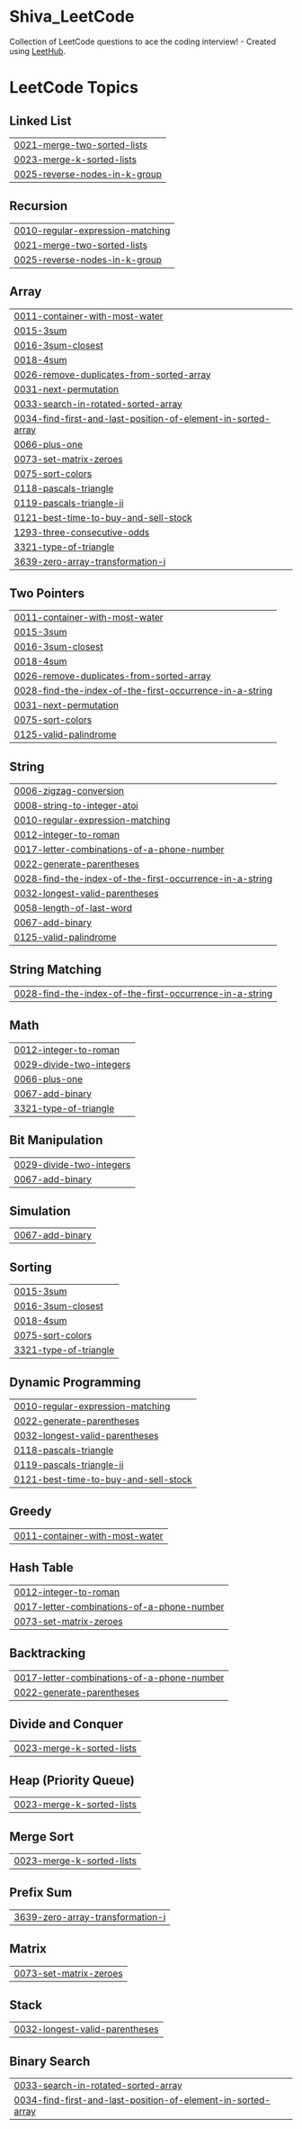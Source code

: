 # Shiva_LeetCode
Collection of LeetCode questions to ace the coding interview! - Created using [LeetHub](https://github.com/QasimWani/LeetHub).

<!---LeetCode Topics Start-->
# LeetCode Topics
## Linked List
|  |
| ------- |
| [0021-merge-two-sorted-lists](https://github.com/ShivaSankariK/My_LeetCode_Solutions/tree/master/0021-merge-two-sorted-lists) |
| [0023-merge-k-sorted-lists](https://github.com/ShivaSankariK/My_LeetCode_Solutions/tree/master/0023-merge-k-sorted-lists) |
| [0025-reverse-nodes-in-k-group](https://github.com/ShivaSankariK/My_LeetCode_Solutions/tree/master/0025-reverse-nodes-in-k-group) |
## Recursion
|  |
| ------- |
| [0010-regular-expression-matching](https://github.com/ShivaSankariK/My_LeetCode_Solutions/tree/master/0010-regular-expression-matching) |
| [0021-merge-two-sorted-lists](https://github.com/ShivaSankariK/My_LeetCode_Solutions/tree/master/0021-merge-two-sorted-lists) |
| [0025-reverse-nodes-in-k-group](https://github.com/ShivaSankariK/My_LeetCode_Solutions/tree/master/0025-reverse-nodes-in-k-group) |
## Array
|  |
| ------- |
| [0011-container-with-most-water](https://github.com/ShivaSankariK/My_LeetCode_Solutions/tree/master/0011-container-with-most-water) |
| [0015-3sum](https://github.com/ShivaSankariK/My_LeetCode_Solutions/tree/master/0015-3sum) |
| [0016-3sum-closest](https://github.com/ShivaSankariK/My_LeetCode_Solutions/tree/master/0016-3sum-closest) |
| [0018-4sum](https://github.com/ShivaSankariK/My_LeetCode_Solutions/tree/master/0018-4sum) |
| [0026-remove-duplicates-from-sorted-array](https://github.com/ShivaSankariK/My_LeetCode_Solutions/tree/master/0026-remove-duplicates-from-sorted-array) |
| [0031-next-permutation](https://github.com/ShivaSankariK/My_LeetCode_Solutions/tree/master/0031-next-permutation) |
| [0033-search-in-rotated-sorted-array](https://github.com/ShivaSankariK/My_LeetCode_Solutions/tree/master/0033-search-in-rotated-sorted-array) |
| [0034-find-first-and-last-position-of-element-in-sorted-array](https://github.com/ShivaSankariK/My_LeetCode_Solutions/tree/master/0034-find-first-and-last-position-of-element-in-sorted-array) |
| [0066-plus-one](https://github.com/ShivaSankariK/My_LeetCode_Solutions/tree/master/0066-plus-one) |
| [0073-set-matrix-zeroes](https://github.com/ShivaSankariK/My_LeetCode_Solutions/tree/master/0073-set-matrix-zeroes) |
| [0075-sort-colors](https://github.com/ShivaSankariK/My_LeetCode_Solutions/tree/master/0075-sort-colors) |
| [0118-pascals-triangle](https://github.com/ShivaSankariK/My_LeetCode_Solutions/tree/master/0118-pascals-triangle) |
| [0119-pascals-triangle-ii](https://github.com/ShivaSankariK/My_LeetCode_Solutions/tree/master/0119-pascals-triangle-ii) |
| [0121-best-time-to-buy-and-sell-stock](https://github.com/ShivaSankariK/My_LeetCode_Solutions/tree/master/0121-best-time-to-buy-and-sell-stock) |
| [1293-three-consecutive-odds](https://github.com/ShivaSankariK/My_LeetCode_Solutions/tree/master/1293-three-consecutive-odds) |
| [3321-type-of-triangle](https://github.com/ShivaSankariK/My_LeetCode_Solutions/tree/master/3321-type-of-triangle) |
| [3639-zero-array-transformation-i](https://github.com/ShivaSankariK/My_LeetCode_Solutions/tree/master/3639-zero-array-transformation-i) |
## Two Pointers
|  |
| ------- |
| [0011-container-with-most-water](https://github.com/ShivaSankariK/My_LeetCode_Solutions/tree/master/0011-container-with-most-water) |
| [0015-3sum](https://github.com/ShivaSankariK/My_LeetCode_Solutions/tree/master/0015-3sum) |
| [0016-3sum-closest](https://github.com/ShivaSankariK/My_LeetCode_Solutions/tree/master/0016-3sum-closest) |
| [0018-4sum](https://github.com/ShivaSankariK/My_LeetCode_Solutions/tree/master/0018-4sum) |
| [0026-remove-duplicates-from-sorted-array](https://github.com/ShivaSankariK/My_LeetCode_Solutions/tree/master/0026-remove-duplicates-from-sorted-array) |
| [0028-find-the-index-of-the-first-occurrence-in-a-string](https://github.com/ShivaSankariK/My_LeetCode_Solutions/tree/master/0028-find-the-index-of-the-first-occurrence-in-a-string) |
| [0031-next-permutation](https://github.com/ShivaSankariK/My_LeetCode_Solutions/tree/master/0031-next-permutation) |
| [0075-sort-colors](https://github.com/ShivaSankariK/My_LeetCode_Solutions/tree/master/0075-sort-colors) |
| [0125-valid-palindrome](https://github.com/ShivaSankariK/My_LeetCode_Solutions/tree/master/0125-valid-palindrome) |
## String
|  |
| ------- |
| [0006-zigzag-conversion](https://github.com/ShivaSankariK/My_LeetCode_Solutions/tree/master/0006-zigzag-conversion) |
| [0008-string-to-integer-atoi](https://github.com/ShivaSankariK/My_LeetCode_Solutions/tree/master/0008-string-to-integer-atoi) |
| [0010-regular-expression-matching](https://github.com/ShivaSankariK/My_LeetCode_Solutions/tree/master/0010-regular-expression-matching) |
| [0012-integer-to-roman](https://github.com/ShivaSankariK/My_LeetCode_Solutions/tree/master/0012-integer-to-roman) |
| [0017-letter-combinations-of-a-phone-number](https://github.com/ShivaSankariK/My_LeetCode_Solutions/tree/master/0017-letter-combinations-of-a-phone-number) |
| [0022-generate-parentheses](https://github.com/ShivaSankariK/My_LeetCode_Solutions/tree/master/0022-generate-parentheses) |
| [0028-find-the-index-of-the-first-occurrence-in-a-string](https://github.com/ShivaSankariK/My_LeetCode_Solutions/tree/master/0028-find-the-index-of-the-first-occurrence-in-a-string) |
| [0032-longest-valid-parentheses](https://github.com/ShivaSankariK/My_LeetCode_Solutions/tree/master/0032-longest-valid-parentheses) |
| [0058-length-of-last-word](https://github.com/ShivaSankariK/My_LeetCode_Solutions/tree/master/0058-length-of-last-word) |
| [0067-add-binary](https://github.com/ShivaSankariK/My_LeetCode_Solutions/tree/master/0067-add-binary) |
| [0125-valid-palindrome](https://github.com/ShivaSankariK/My_LeetCode_Solutions/tree/master/0125-valid-palindrome) |
## String Matching
|  |
| ------- |
| [0028-find-the-index-of-the-first-occurrence-in-a-string](https://github.com/ShivaSankariK/My_LeetCode_Solutions/tree/master/0028-find-the-index-of-the-first-occurrence-in-a-string) |
## Math
|  |
| ------- |
| [0012-integer-to-roman](https://github.com/ShivaSankariK/My_LeetCode_Solutions/tree/master/0012-integer-to-roman) |
| [0029-divide-two-integers](https://github.com/ShivaSankariK/My_LeetCode_Solutions/tree/master/0029-divide-two-integers) |
| [0066-plus-one](https://github.com/ShivaSankariK/My_LeetCode_Solutions/tree/master/0066-plus-one) |
| [0067-add-binary](https://github.com/ShivaSankariK/My_LeetCode_Solutions/tree/master/0067-add-binary) |
| [3321-type-of-triangle](https://github.com/ShivaSankariK/My_LeetCode_Solutions/tree/master/3321-type-of-triangle) |
## Bit Manipulation
|  |
| ------- |
| [0029-divide-two-integers](https://github.com/ShivaSankariK/My_LeetCode_Solutions/tree/master/0029-divide-two-integers) |
| [0067-add-binary](https://github.com/ShivaSankariK/My_LeetCode_Solutions/tree/master/0067-add-binary) |
## Simulation
|  |
| ------- |
| [0067-add-binary](https://github.com/ShivaSankariK/My_LeetCode_Solutions/tree/master/0067-add-binary) |
## Sorting
|  |
| ------- |
| [0015-3sum](https://github.com/ShivaSankariK/My_LeetCode_Solutions/tree/master/0015-3sum) |
| [0016-3sum-closest](https://github.com/ShivaSankariK/My_LeetCode_Solutions/tree/master/0016-3sum-closest) |
| [0018-4sum](https://github.com/ShivaSankariK/My_LeetCode_Solutions/tree/master/0018-4sum) |
| [0075-sort-colors](https://github.com/ShivaSankariK/My_LeetCode_Solutions/tree/master/0075-sort-colors) |
| [3321-type-of-triangle](https://github.com/ShivaSankariK/My_LeetCode_Solutions/tree/master/3321-type-of-triangle) |
## Dynamic Programming
|  |
| ------- |
| [0010-regular-expression-matching](https://github.com/ShivaSankariK/My_LeetCode_Solutions/tree/master/0010-regular-expression-matching) |
| [0022-generate-parentheses](https://github.com/ShivaSankariK/My_LeetCode_Solutions/tree/master/0022-generate-parentheses) |
| [0032-longest-valid-parentheses](https://github.com/ShivaSankariK/My_LeetCode_Solutions/tree/master/0032-longest-valid-parentheses) |
| [0118-pascals-triangle](https://github.com/ShivaSankariK/My_LeetCode_Solutions/tree/master/0118-pascals-triangle) |
| [0119-pascals-triangle-ii](https://github.com/ShivaSankariK/My_LeetCode_Solutions/tree/master/0119-pascals-triangle-ii) |
| [0121-best-time-to-buy-and-sell-stock](https://github.com/ShivaSankariK/My_LeetCode_Solutions/tree/master/0121-best-time-to-buy-and-sell-stock) |
## Greedy
|  |
| ------- |
| [0011-container-with-most-water](https://github.com/ShivaSankariK/My_LeetCode_Solutions/tree/master/0011-container-with-most-water) |
## Hash Table
|  |
| ------- |
| [0012-integer-to-roman](https://github.com/ShivaSankariK/My_LeetCode_Solutions/tree/master/0012-integer-to-roman) |
| [0017-letter-combinations-of-a-phone-number](https://github.com/ShivaSankariK/My_LeetCode_Solutions/tree/master/0017-letter-combinations-of-a-phone-number) |
| [0073-set-matrix-zeroes](https://github.com/ShivaSankariK/My_LeetCode_Solutions/tree/master/0073-set-matrix-zeroes) |
## Backtracking
|  |
| ------- |
| [0017-letter-combinations-of-a-phone-number](https://github.com/ShivaSankariK/My_LeetCode_Solutions/tree/master/0017-letter-combinations-of-a-phone-number) |
| [0022-generate-parentheses](https://github.com/ShivaSankariK/My_LeetCode_Solutions/tree/master/0022-generate-parentheses) |
## Divide and Conquer
|  |
| ------- |
| [0023-merge-k-sorted-lists](https://github.com/ShivaSankariK/My_LeetCode_Solutions/tree/master/0023-merge-k-sorted-lists) |
## Heap (Priority Queue)
|  |
| ------- |
| [0023-merge-k-sorted-lists](https://github.com/ShivaSankariK/My_LeetCode_Solutions/tree/master/0023-merge-k-sorted-lists) |
## Merge Sort
|  |
| ------- |
| [0023-merge-k-sorted-lists](https://github.com/ShivaSankariK/My_LeetCode_Solutions/tree/master/0023-merge-k-sorted-lists) |
## Prefix Sum
|  |
| ------- |
| [3639-zero-array-transformation-i](https://github.com/ShivaSankariK/My_LeetCode_Solutions/tree/master/3639-zero-array-transformation-i) |
## Matrix
|  |
| ------- |
| [0073-set-matrix-zeroes](https://github.com/ShivaSankariK/My_LeetCode_Solutions/tree/master/0073-set-matrix-zeroes) |
## Stack
|  |
| ------- |
| [0032-longest-valid-parentheses](https://github.com/ShivaSankariK/My_LeetCode_Solutions/tree/master/0032-longest-valid-parentheses) |
## Binary Search
|  |
| ------- |
| [0033-search-in-rotated-sorted-array](https://github.com/ShivaSankariK/My_LeetCode_Solutions/tree/master/0033-search-in-rotated-sorted-array) |
| [0034-find-first-and-last-position-of-element-in-sorted-array](https://github.com/ShivaSankariK/My_LeetCode_Solutions/tree/master/0034-find-first-and-last-position-of-element-in-sorted-array) |
<!---LeetCode Topics End-->